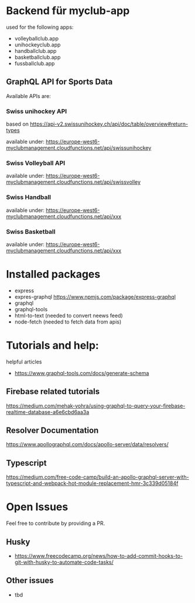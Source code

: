 # Backend für myclub-app

used for the following apps: 
- volleyballclub.app
- unihockeyclub.app  
- handballclub.app  
- basketballclub.app  
- fussballclub.app  

## GraphQL API for Sports Data
Available APIs are: 

### Swiss unihockey API
based on  https://api-v2.swissunihockey.ch/api/doc/table/overview#return-types

available under: 
https://europe-west6-myclubmanagement.cloudfunctions.net/api/swissunihockey

### Swiss Volleyball API
available under: 
https://europe-west6-myclubmanagement.cloudfunctions.net/api/swissvolley

### Swiss Handball
available under: 
https://europe-west6-myclubmanagement.cloudfunctions.net/api/xxx

### Swiss Basketball
available under: 
https://europe-west6-myclubmanagement.cloudfunctions.net/api/xxx

# Installed packages
- express
- expres-graphql https://www.npmjs.com/package/express-graphql
- graphql
- graphql-tools
- html-to-text (needed to convert neews feed)
- node-fetch (needed to fetch data from apis)

# Tutorials and help:

helpful articles
- https://www.graphql-tools.com/docs/generate-schema

## Firebase related tutorials
https://medium.com/mehak-vohra/using-graphql-to-query-your-firebase-realtime-database-a6e6cbd6aa3a

## Resolver Documentation
https://www.apollographql.com/docs/apollo-server/data/resolvers/

## Typescript
https://medium.com/free-code-camp/build-an-apollo-graphql-server-with-typescript-and-webpack-hot-module-replacement-hmr-3c339d05184f

# Open Issues
Feel free to contribute by providing a PR. 

## Husky
- https://www.freecodecamp.org/news/how-to-add-commit-hooks-to-git-with-husky-to-automate-code-tasks/

## Other issues
- tbd